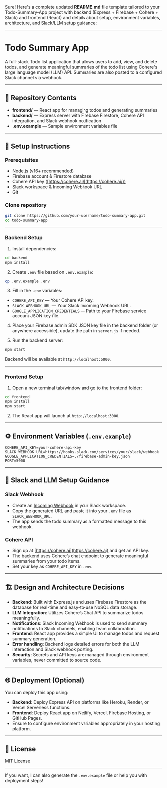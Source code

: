 Sure! Here's a complete updated **README.md** file template tailored to your Todo-Summary-App project with backend (Express + Firebase + Cohere + Slack) and frontend (React) and details about setup, environment variables, architecture, and Slack/LLM setup guidance:

---

# Todo Summary App

A full-stack Todo list application that allows users to add, view, and delete todos, and generate meaningful summaries of the todo list using Cohere's large language model (LLM) API. Summaries are also posted to a configured Slack channel via webhook.

---

## 📂 Repository Contents

* **frontend/** — React app for managing todos and generating summaries
* **backend/** — Express server with Firebase Firestore, Cohere API integration, and Slack webhook notification
* **.env.example** — Sample environment variables file

---

## 🚀 Setup Instructions

### Prerequisites

* Node.js (v16+ recommended)
* Firebase account & Firestore database
* Cohere API key ([https://cohere.ai/](https://cohere.ai/))
* Slack workspace & Incoming Webhook URL
* Git

### Clone repository

```bash
git clone https://github.com/your-username/todo-summary-app.git
cd todo-summary-app
```

---

### Backend Setup

1. Install dependencies:

```bash
cd backend
npm install
```

2. Create `.env` file based on `.env.example`:

```bash
cp .env.example .env
```

3. Fill in the `.env` variables:

* `COHERE_API_KEY` — Your Cohere API key.
* `SLACK_WEBHOOK_URL` — Your Slack Incoming Webhook URL.
* `GOOGLE_APPLICATION_CREDENTIALS` — Path to your Firebase service account JSON key file.

4. Place your Firebase admin SDK JSON key file in the backend folder (or anywhere accessible), update the path in `server.js` if needed.

5. Run the backend server:

```bash
npm start
```

Backend will be available at `http://localhost:5000`.

---

### Frontend Setup

1. Open a new terminal tab/window and go to the frontend folder:

```bash
cd frontend
npm install
npm start
```

2. The React app will launch at `http://localhost:3000`.

---

## ⚙️ Environment Variables (`.env.example`)

```env
COHERE_API_KEY=your-cohere-api-key
SLACK_WEBHOOK_URL=https://hooks.slack.com/services/your/slack/webhook
GOOGLE_APPLICATION_CREDENTIALS=./firebase-admin-key.json
PORT=5000
```

---

## 🔧 Slack and LLM Setup Guidance

### Slack Webhook

* Create an [Incoming Webhook](https://api.slack.com/messaging/webhooks) in your Slack workspace.
* Copy the generated URL and paste it into your `.env` file as `SLACK_WEBHOOK_URL`.
* The app sends the todo summary as a formatted message to this webhook.

### Cohere API

* Sign up at [https://cohere.ai](https://cohere.ai) and get an API key.
* The backend uses Cohere’s chat endpoint to generate meaningful summaries from your todo items.
* Set your key as `COHERE_API_KEY` in `.env`.

---

## 🏗️ Design and Architecture Decisions

* **Backend**: Built with Express.js and uses Firebase Firestore as the database for real-time and easy-to-use NoSQL data storage.
* **LLM Integration**: Utilizes Cohere’s Chat API to summarize todos meaningfully.
* **Notifications**: Slack Incoming Webhook is used to send summary notifications to Slack channels, enabling team collaboration.
* **Frontend**: React app provides a simple UI to manage todos and request summary generation.
* **Error handling**: Backend logs detailed errors for both the LLM interaction and Slack webhook posting.
* **Security**: Secrets and API keys are managed through environment variables, never committed to source code.

---

## 🌐 Deployment (Optional)

You can deploy this app using:

* **Backend**: Deploy Express API on platforms like Heroku, Render, or Vercel Serverless functions.
* **Frontend**: Deploy React app on Netlify, Vercel, Firebase Hosting, or GitHub Pages.
* Ensure to configure environment variables appropriately in your hosting platform.

---

## 📜 License

MIT License

---

If you want, I can also generate the `.env.example` file or help you with deployment steps!
